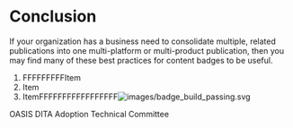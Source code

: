 # Conclusion

If your organization has a business need to consolidate multiple, related publications into one multi-platform or multi-product publication, then you may find many of these best practices for content badges to be useful.  

1. FFFFFFFFFItem
1. Item
1. ItemFFFFFFFFFFFFFFFFF![images/badge_build_passing.svg](images/badge_build_passing.svg)

OASIS DITA Adoption Technical Committee
